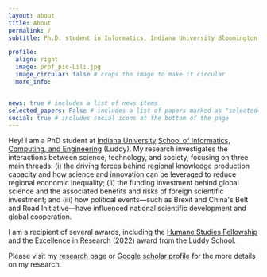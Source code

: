 ```yaml
---
layout: about
title: About
permalink: /
subtitle: Ph.D. student in Informatics, Indiana University Bloomington.

profile:
  align: right
  image: prof_pic-Lili.jpg
  image_circular: false # crops the image to make it circular
  more_info:


news: true # includes a list of news items
selected_papers: False # includes a list of papers marked as "selected={true}"
social: true # includes social icons at the bottom of the page
---
```


Hey! I am a PhD student at [Indiana University](https://bloomington.iu.edu/) [School of Informatics, Computing, and Engineering](https://luddy.indiana.edu/) (Luddy). My research investigates the interactions between science, technology, and society, focusing on three main threads: (i) the driving forces behind regional knowledge production capacity and how science and innovation can be leveraged to reduce regional economic inequality; (ii) the funding investment behind global science and the associated benefits and risks of foreign scientific investment; and (iii) how political events—such as Brexit and China's Belt and Road Initiative—have influenced national scientific development and global cooperation.

I am a recipient of several awards, including the [Humane Studies Fellowship](https://www.theihs.org/funding-opportunities/humane-studies-fellowship/) and the Excellence in Research (2022) award from the Luddy School.

Please visit my [research page](/publications/) or [Google scholar profile](https://scholar.google.com/citations?user=kjBstLsAAAAJ&hl=en) for the more details on my research.

